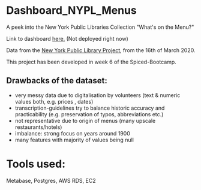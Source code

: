 # Dashboard_NYPL_Menus

A peek into the New York Public Libraries Collection "What's on the Menu?"

Link to dashboard [here.](http://3.120.225.151/public/dashboard/b0c08b2a-a627-41ab-95a8-baf31a340b27) (Not deployed right now)

Data from the [New York Public Library Project](http://menus.nypl.org/data), from the 16th of March 2020.

This project has been developed in week 6 of the Spiced-Bootcamp.

## Drawbacks of the dataset:
- very messy data due to digitalisation by volunteers (text & numeric values both, e.g. prices , dates)
- transcription-guidelines try to balance historic accuracy and practicability (e.g. preservation of typos, abbreviations etc.)
- not representative due to origin of menus (many upscale restaurants/hotels)
- imbalance: strong focus on years around 1900
- many features with majority of values being null

# Tools used:
Metabase,
Postgres,
AWS RDS, EC2
